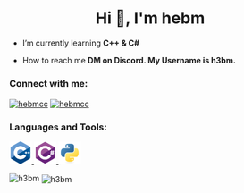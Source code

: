 
<h1 align="center">Hi 👋, I'm hebm </h1>

- I’m currently learning **C++ & C#**

- How to reach me **DM on Discord. My Username is h3bm.**

<h3 align="left">Connect with me:</h3>
<p align="left">
<a href="https://twitter.com/hebmcc" target="blank"><img align="center" src="https://raw.githubusercontent.com/rahuldkjain/github-profile-readme-generator/master/src/images/icons/Social/twitter.svg" alt="hebmcc" height="30" width="40" /></a>
<a href="https://www.youtube.com/@hebmcc" target="blank"><img align="center" src="https://raw.githubusercontent.com/rahuldkjain/github-profile-readme-generator/master/src/images/icons/Social/youtube.svg" alt="hebmcc" height="30" width="40" /></a>
</p>

<h3 align="left">Languages and Tools:</h3>
<p align="left"> <a href="https://www.w3schools.com/cpp/" target="_blank" rel="noreferrer"> <img src="https://raw.githubusercontent.com/devicons/devicon/master/icons/cplusplus/cplusplus-original.svg" alt="cplusplus" width="40" height="40"/> </a> <a href="https://www.w3schools.com/cs/" target="_blank" rel="noreferrer"> <img src="https://raw.githubusercontent.com/devicons/devicon/master/icons/csharp/csharp-original.svg" alt="csharp" width="40" height="40"/> </a> <a href="https://www.python.org" target="_blank" rel="noreferrer"> <img src="https://raw.githubusercontent.com/devicons/devicon/master/icons/python/python-original.svg" alt="python" width="40" height="40"/> </a> </p>

<p><img align="left" src="https://github-readme-stats.vercel.app/api/top-langs?username=h3bm&show_icons=true&locale=en&layout=compact" alt="h3bm" /></p>

<p>&nbsp;<img align="center" src="https://github-readme-stats.vercel.app/api?username=h3bm&show_icons=true&locale=en" alt="h3bm" /></p>
